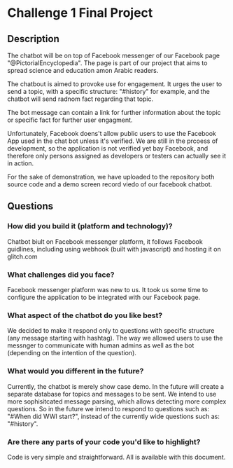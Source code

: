 # Challenge 1 Final Project

## Description

The chatbot will be on top of Facebook messenger of our Facebook page "@PictorialEncyclopedia". The page is part of our project that aims to spread science and education amon Arabic readers.

The chatbout is aimed to provoke use for engagement. It urges the user to send a topic, with a specific structure: "#history" for example, and the chatbot will send radnom fact regarding that topic.

The bot message can contain a link for further information about the topic or specific fact for further user engagment.

Unfortunately, Facebook doens't allow public users to use the Facebook App used in the chat bot unless it's verified. We are still in the prcoess of development, so the application is not verified yet bay Facebook, and therefore only persons assigned as developers or testers can actually see it in action.

For the sake of demonstration, we have uploaded to the repository both source code and a demo screen record viedo of our facebook chatbot.

## Questions

### How did you build it (platform and technology)?

Chatbot biult on Facebook messenger platform, it follows Facebook guidlines, including using webhook (built with javascript) and hosting it on glitch.com

### What challenges did you face?

Facebook messenger platform was new to us. It took us some time to configure the application to be integrated with our Facebook page.

### What aspect of the chatbot do you like best?

We decided to make it respond only to questions with specific structure (any message starting with hashtag). The way we allowed users to use the messnger to communicate with human admins as well as the bot (depending on the intention of the question).

### What would you different in the future?

Currently, the chatbot is merely show case demo. In the future will create a separate database for topics and messages to be sent. We intend to use more sophisitcated message parsing, which allows detecting more complex questions. So in the future we intend to respond to questions such as: "#When did WWI start?", instead of the currently wide questions such as: "#history".

### Are there any parts of your code you'd like to highlight?

Code is very simple and straightforward. All is available with this document.
